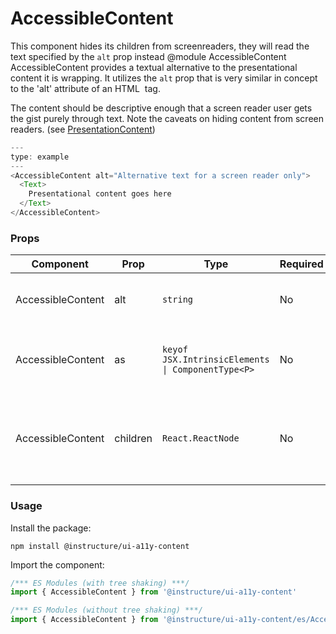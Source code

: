 # AccessibleContent

This component hides its children from screenreaders, they will read the text
specified by the `alt` prop instead
@module AccessibleContent
AccessibleContent provides a textual alternative to the presentational content it is wrapping. It utilizes the `alt` prop that is very similar in concept to the 'alt' attribute of an HTML <img> tag.

The content should be descriptive enough that a screen reader user gets the gist purely through text. Note the caveats on hiding content from screen readers. (see [PresentationContent](#PresentationContent))

```js
---
type: example
---
<AccessibleContent alt="Alternative text for a screen reader only">
  <Text>
    Presentational content goes here
  </Text>
</AccessibleContent>
```


### Props

| Component | Prop | Type | Required | Default | Description |
|-----------|------|------|----------|---------|-------------|
| AccessibleContent | alt | `string` | No | - | The text that screenreaders will read. Will not be visible. |
| AccessibleContent | as | `keyof JSX.IntrinsicElements \| ComponentType<P>` | No | `'span'` | the element type to render the screen reader content as |
| AccessibleContent | children | `React.ReactNode` | No | `null` | Content that will be hidden from screenreaders (via `aria-hidden` set to `true`) |

### Usage

Install the package:

```shell
npm install @instructure/ui-a11y-content
```

Import the component:

```javascript
/*** ES Modules (with tree shaking) ***/
import { AccessibleContent } from '@instructure/ui-a11y-content'

/*** ES Modules (without tree shaking) ***/
import { AccessibleContent } from '@instructure/ui-a11y-content/es/AccessibleContent/index'
```


